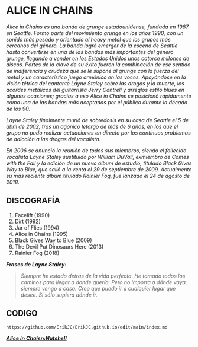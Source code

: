 # ALICE IN CHAINS
*Alice in Chains es una banda de grunge estadounidense, fundada en 1987 en Seattle. Formó parte del movimiento grunge en los años 1990, con un sonido más pesado y orientado al heavy metal que los grupos más cercanos del género. La banda logró emerger de la escena de Seattle hasta convertirse en una de las bandas más importantes del género grunge, llegando a vender en los Estados Unidos unos catorce millones de discos. Partes de la clave de su éxito fueron la combinación de ese sentido de indiferencia y crudeza que se le supone al grunge con la fuerza del metal y un característico juego armónico en las voces. Apoyándose en la visión tétrica del cantante Layne Staley sobre las drogas y la muerte, los acordes metálicos del guitarrista Jerry Cantrell y arreglos estilo blues en algunas ocasiones; gracias a eso Alice in Chains se posicionó rápidamente como una de las bandas
más aceptadas por el público durante la década de los 90.*

*Layne Staley finalmente murió de sobredosis en su casa de Seattle el 5 de abril de 2002, tras un agónico letargo de más de 6 años, en los que el grupo no pudo realizar actuaciones en directo por los continuos problemas de adicción a las drogas del vocalista.*

*En 2006 se anunció la reunión de todos sus miembros, siendo el fallecido vocalista Layne Staley sustituido por William DuVall, exmiembro de Comes with the Fall y la edición de un nuevo álbum de estudio, titulado Black Gives Way to Blue, que salió a la venta el 29 de septiembre de 2009. Actualmente su más reciente álbum titulado Rainier Fog, fue lanzado el 24 de agosto de 2018.*

## DISCOGRAFÍA
1. Facelift (1990)
2. Dirt (1992)
3. Jar of Flies (1994)
4. Alice in Chains (1995)
5. Black Gives Way to Blue (2009)
6. The Devil Put Dinosaurs Here (2013)
7. Rainier Fog (2018)

**_Frases de Layne Staley:_**
> *Siempre he estado detrás de la vida perfecta. He tomado todos los caminos para llegar a donde quería. Pero no importa a dónde vaya, siempre vengo a casa.*
> *Creo que puedo ir a cualquier lugar que desee. Si sólo supiera dónde ir.*

## CODIGO
` https://github.com/ErikJC/ErikJC.github.io/edit/main/index.md `

[**_Alice in Chaisn:Nutshell_**](https://youtu.be/_siJRgDlddY)
